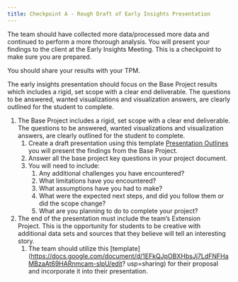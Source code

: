 ```yaml
---
title: Checkpoint A - Rough Draft of Early Insights Presentation
---
```


The team should have collected more data/processed more data and continued to perform a more thorough analysis. You will present your findings to the client at the Early Insights Meeting. This is a checkpoint to make sure you are prepared. 

You should share your results with your TPM.

The early insights presentation should focus on the Base Project results which includes a rigid, set scope with a clear end deliverable. The questions to be answered, wanted visualizations and visualization answers, are clearly outlined for the student to complete.

1. The Base Project includes a rigid, set scope with a clear end deliverable. The questions to be answered, wanted visualizations and visualization answers, are clearly outlined for the student to complete. 
   1. Create a draft presentation using this template [Presentation Outlines](https://docs.google.com/document/d/1MpOHudOloqKpt5S81rGyYuurps9CeDJ7XlUi000L1cM/edit?usp=sharing) you will present the findings from the Base Project.
   2. Answer all the base project key questions in your project document.
   3. You will need to include:
      1. Any additional challenges you have encountered?
      2. What limitations have you encountered?
      3. What assumptions have you had to make?
      4. What were the expected next steps, and did you follow them or did the scope change?
      5. What are you planning to do to complete your project?
2. The end of the presentation must include the team’s Extension     
  Project. This is the opportunity for students to be creative with additional data sets and sources that they believe will tell an interesting story. 
    1. The team should utilize this [template](https://docs.google.com/document/d/1EFkQJpOBXHbsJj7LdFNFHaMBzaAt69HARnmcam-slpU/edit? usp=sharing) for their proposal and incorporate it into their presentation.